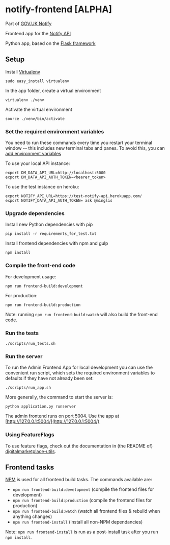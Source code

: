 # notify-frontend [ALPHA]

Part of [GOV.UK Notify](https://gds.blog.gov.uk/2015/10/05/status-tracking-making-it-easy-to-keep-users-informed/)

Frontend app for the [Notify API](https://github.com/alphagov/notify-api)

Python app, based on the [Flask framework](http://flask.pocoo.org/)

## Setup

Install [Virtualenv](https://virtualenv.pypa.io/en/latest/)

```
sudo easy_install virtualenv
```

In the app folder, create a virtual environment

```
virtualenv ./venv
```

Activate the virtual environment
```
source ./venv/bin/activate
```

### Set the required environment variables

You need to run these commands every time you restart your terminal window -- this includes new terminal tabs and panes. To avoid this, you can [add environment variables](http://lmgtfy.com/?q=add+environment+variables+mac)

To use your local API instance:
```
export DM_DATA_API_URL=http://localhost:5000
export DM_DATA_API_AUTH_TOKEN=<bearer_token>
```

To use the test instance on heroku:
```
export NOTIFY_API_URL=https://test-notify-api.herokuapp.com/
export NOTIFY_DATA_API_AUTH_TOKEN= ask @minglis
```

### Upgrade dependencies

Install new Python dependencies with pip

```pip install -r requirements_for_test.txt```

Install frontend dependencies with npm and gulp

```
npm install
```

### Compile the front-end code

For development usage:

```
npm run frontend-build:development
```

For production:

```
npm run frontend-build:production
```

Note: running `npm run frontend-build:watch` will also build the front-end code.

### Run the tests

```
./scripts/run_tests.sh
```


### Run the server

To run the Admin Frontend App for local development you can use the convenient run
script, which sets the required environment variables to defaults if they have
not already been set:

```
./scripts/run_app.sh
```

More generally, the command to start the server is:
```
python application.py runserver
```

The admin frontend runs on port 5004. Use the app at [http://127.0.0.1:5004/](http://127.0.0.1:5004/)

### Using FeatureFlags

To use feature flags, check out the documentation in (the README of)
[digitalmarketplace-utils](https://github.com/alphagov/digitalmarketplace-utils#using-featureflags).

## Frontend tasks

[NPM](https://www.npmjs.org/) is used for all frontend build tasks. The commands available are:

- `npm run frontend-build:development` (compile the frontend files for development)
- `npm run frontend-build:production` (compile the frontend files for production)
- `npm run frontend-build:watch` (watch all frontend files & rebuild when anything changes)
- `npm run frontend-install` (install all non-NPM dependancies)

Note: `npm run frontend-install` is run as a post-install task after you run `npm install`.
